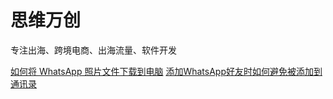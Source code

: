 # 思维万创

专注出海、跨境电商、出海流量、软件开发

[如何将 WhatsApp 照片文件下载到电脑](https://github.com/chinacode/wecreative/blob/main/如何将WhatsApp照片文件下载到电脑.md "如何将 WhatsApp 照片文件下载到电脑")
[添加WhatsApp好友时如何避免被添加到通讯录](https://github.com/chinacode/wecreative/blob/main/添加WhatsApp好友时如何避免被添加到通讯录.md "添加WhatsApp好友时如何避免被添加到通讯录")
